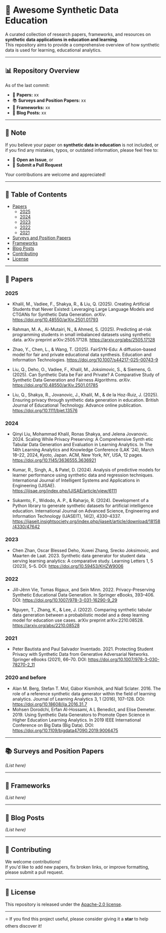 
# 🧠 Awesome Synthetic Data Education

A curated collection of research papers, frameworks, and resources on **synthetic data applications in education and learning**.  
This repository aims to provide a comprehensive overview of how synthetic data is used for learning, educational analytics.

---

## 📊 Repository Overview

As of the last commit:

- 📝 **Papers:** xx  
- 📚 **Surveys and Position Papers:** xx 
- 🧰 **Frameworks:** xx
- 📰 **Blog Posts:** xx

---

## 📌 Note

If you believe your paper on **synthetic data in education** is not included, or if you find any mistakes, typos, or outdated information, please feel free to:

- 🐛 **Open an Issue**, or  
- 🔄 **Submit a Pull Request**  

Your contributions are welcome and appreciated!

---

## 🧩 Table of Contents

- [Papers](#papers)
  - [2025](#2025)
  - [2024](#2024)
  - [2023](#2023)
  - [2022](#2022)
  - [2021](#2021)
- [Surveys and Position Papers](#surveys-and-position-papers)
- [Frameworks](#frameworks)
- [Blog Posts](#blog-posts)
- [Contributing](#contributing)
- [License](#license)

---

## 📄 Papers

### 2025

- Khalil, M., Vadiee, F., Shakya, R., & Liu, Q. (2025). Creating Artificial Students that Never Existed: Leveraging Large Language Models and CTGANs for Synthetic Data Generation. *arXiv*. https://doi.org/10.48550/arXiv.2501.01793
  
- Rahman, M. A., Al-Mutairi, N., & Ahmed, S. (2025). Predicting at-risk programming students in small imbalanced datasets using synthetic data. arXiv preprint arXiv:2505.17128. https://arxiv.org/abs/2505.17128

- Zhao, Y., Chen, L., & Wang, T. (2025). FairSYN-Edu: A diffusion-based model for fair and private educational data synthesis. Education and Information Technologies. https://doi.org/10.1007/s44217-025-00743-9

- Liu, Q., Deho, O., Vadiee, F., Khalil, M., Joksimovic, S., & Siemens, G. (2025). Can Synthetic Data be Fair and Private? A Comparative Study of Synthetic Data Generation and Fairness Algorithms. *arXiv*. https://doi.org/10.48550/arXiv.2501.01785

- Liu, Q., Shakya, R., Jovanovic, J., Khalil, M., & de la Hoz-Ruiz, J. (2025). Ensuring privacy through synthetic data generation in education. British Journal of Educational Technology. Advance online publication. https://doi.org/10.1111/bjet.13576

### 2024
- Qinyi Liu, Mohammad Khalil, Ronas Shakya, and Jelena Jovanovic. 2024. Scaling While Privacy Preserving: A Comprehensive Synth etic
Tabular Data Generation and Evaluation in Learning Analytics. In The 14th Learning Analytics and Knowledge Conference (LAK ’24), March
18–22, 2024, Kyoto, Japan. ACM, New York, NY, USA, 12 pages. https://doi.org/10.1145/3636555.3636921

- Kumar, R., Singh, A., & Patel, D. (2024). Analysis of predictive models for learner performance using synthetic data and regression techniques. International Journal of Intelligent Systems and Applications in Engineering (IJISAE). https://ijisae.org/index.php/IJISAE/article/view/6111
 
- Sukamto, F., Widodo, A. P., & Raharjo, R. (2024). Development of a Python library to generate synthetic datasets for artificial intelligence education. International Journal on Advanced Science, Engineering and Information Technology (IJASEIT), 14(2), 4330–4337. https://ijaseit.insightsociety.org/index.php/ijaseit/article/download/18158/4330/47642
  
### 2023
- Chen Zhan, Oscar Blessed Deho, Xuwei Zhang, Srecko Joksimovic, and Maarten de Laat. 2023. Synthetic data generator for student data serving learning
analytics: A comparative study. Learning Letters 1, 5 (2023), 5–5. DOI: https://doi.org/10.59453/KHZW9006

### 2022
- Jill-Jênn Vie, Tomas Rigaux, and Sein Minn. 2022. Privacy-Preserving Synthetic Educational Data Generation. In Springer eBooks, 393–406. DOI:
https://doi.org/10.1007/978-3-031-16290-9_29

- Nguyen, T., Zhang, K., & Lee, J. (2022). Comparing synthetic tabular data generation between a probabilistic model and a deep learning model for education use cases. arXiv preprint arXiv:2210.08528. https://arxiv.org/abs/2210.08528

### 2021
- Peter Bautista and Paul Salvador Inventado. 2021. Protecting Student Privacy with Synthetic Data from Generative Adversarial Networks. Springer
eBooks (2021), 66–70. DOI: https://doi.org/10.1007/978-3-030-78270-2_11

### 2020 and before
- Alan M. Berg, Stefan T. Mol, Gábor Kismihók, and Niall Sclater. 2016. The role of a reference synthetic data generator within the field of learning
analytics. Journal of Learning Analytics 3, 1 (2016), 107–128. DOI: https://doi.org/10.18608/jla.2016.31.7
- Mohsen Dorodchi, Erfan Al-Hossami, A L Benedict, and Elise Demeter. 2019. Using Synthetic Data Generators to Promote Open Science in Higher
Education Learning Analytics. In 2019 IEEE International Conference on Big Data (Big Data). DOI: https://doi.org/10.1109/bigdata47090.2019.9006475
---

## 📚 Surveys and Position Papers
*(List here)*

---

## 🧰 Frameworks
*(List here)*

---

## 📰 Blog Posts
*(List here)*

---

## 🤝 Contributing

We welcome contributions!  
If you'd like to add new papers, fix broken links, or improve formatting, please submit a pull request.

---

## 📄 License

This repository is released under the [Apache-2.0 license](LICENSE).

---

⭐ If you find this project useful, please consider giving it a **star** to help others discover it!
